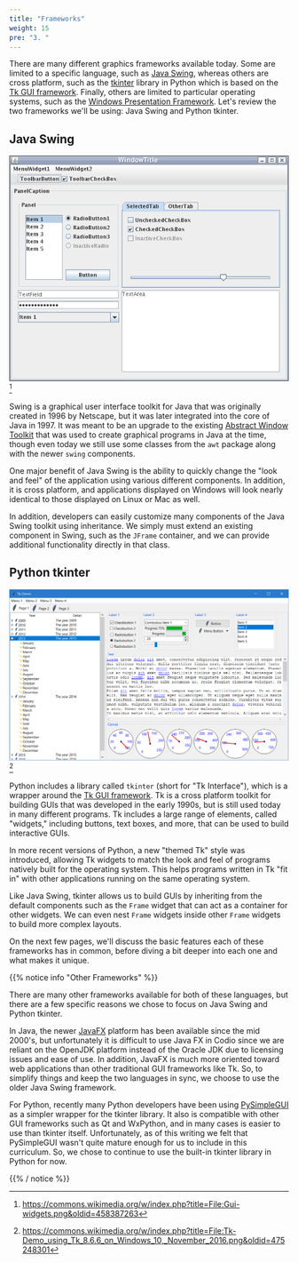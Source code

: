 ```yaml
---
title: "Frameworks"
weight: 15
pre: "3. "
---
```


There are many different graphics frameworks available today. Some are limited to a specific language, such as [Java Swing](https://docs.oracle.com/javase/tutorial/uiswing/), whereas others are cross platform, such as the [tkinter](https://docs.python.org/3/library/tkinter.html) library in Python which is based on the [Tk GUI framework](https://www.tcl.tk/). Finally, others are limited to particular operating systems, such as the [Windows Presentation Framework](https://docs.microsoft.com/en-us/dotnet/desktop/wpf/introduction-to-wpf?view=netframeworkdesktop-4.8). Let's review the two frameworks we'll be using: Java Swing and Python tkinter.

## Java Swing

![Java Swing](/images/9/swing.png)[^1]

[^1]: https://commons.wikimedia.org/w/index.php?title=File:Gui-widgets.png&oldid=458387263

Swing is a graphical user interface toolkit for Java that was originally created in 1996 by Netscape, but it was later integrated into the core of Java in 1997. It was meant to be an upgrade to the existing [Abstract Window Toolkit](https://en.wikipedia.org/wiki/Abstract_Window_Toolkit) that was used to create graphical programs in Java at the time, though even today we still use some classes from the `awt` package along with the newer `swing` components.

One major benefit of Java Swing is the ability to quickly change the "look and feel" of the application using various different components. In addition, it is cross platform, and applications displayed on Windows will look nearly identical to those displayed on Linux or Mac as well. 

In addition, developers can easily customize many components of the Java Swing toolkit using inheritance. We simply must extend an existing component in Swing, such as the `JFrame` container, and we can provide additional functionality directly in that class. 

## Python tkinter

![Tk](/images/9/tk.png)[^2]

[^2]: https://commons.wikimedia.org/w/index.php?title=File:Tk-Demo_using_Tk_8.6.6_on_Windows_10,_November_2016.png&oldid=475248301

Python includes a library called `tkinter` (short for "Tk Interface"), which is a wrapper around the [Tk GUI framework](https://www.tcl.tk/). Tk is a cross platform toolkit for building GUIs that was developed in the early 1990s, but is still used today in many different programs. Tk includes a large range of elements, called "widgets," including buttons, text boxes, and more, that can be used to build interactive GUIs.

In more recent versions of Python, a new "themed Tk" style was introduced, allowing Tk widgets to match the look and feel of programs natively built for the operating system. This helps programs written in Tk "fit in" with other applications running on the same operating system. 

Like Java Swing, tkinter allows us to build GUIs by inheriting from the default components such as the `Frame` widget that can act as a container for other widgets. We can even nest `Frame` widgets inside other `Frame` widgets to build more complex layouts. 

On the next few pages, we'll discuss the basic features each of these frameworks has in common, before diving a bit deeper into each one and what makes it unique.

{{% notice info "Other Frameworks" %}}

There are many other frameworks available for both of these languages, but there are a few specific reasons we chose to focus on Java Swing and Python tkinter. 

In Java, the newer [JavaFX](https://openjfx.io/) platform has been available since the mid 2000's, but unfortunately it is difficult to use Java FX in Codio since we are reliant on the OpenJDK platform instead of the Oracle JDK due to licensing issues and ease of use. In addition, JavaFX is much more oriented toward web applications than other traditional GUI frameworks like Tk. So, to simplify things and keep the two languages in sync, we choose to use the older Java Swing framework. 

For Python, recently many Python developers have been using [PySimpleGUI](https://pysimplegui.readthedocs.io/en/latest/) as a simpler wrapper for the tkinter library. It also is compatible with other GUI frameworks such as Qt and WxPython, and in many cases is easier to use than tkinter itself. Unfortunately, as of this writing we felt that PySimpleGUI wasn't quite mature enough for us to include in this curriculum. So, we chose to continue to use the built-in tkinter library in Python for now.

{{% / notice %}}
